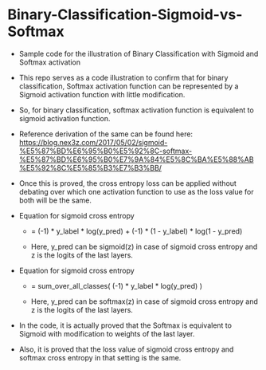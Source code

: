 # Binary-Classification-Sigmoid-vs-Softmax
- Sample code for the illustration of Binary Classification with Sigmoid and Softmax activation

- This repo serves as a code illustration to confirm that for binary classification, Softmax activation function can be represented by a Sigmoid activation function with little modification.

- So, for binary classification, softmax activation function is equivalent to sigmoid activation function.

- Reference derivation of the same can be found here: https://blog.nex3z.com/2017/05/02/sigmoid-%E5%87%BD%E6%95%B0%E5%92%8C-softmax-%E5%87%BD%E6%95%B0%E7%9A%84%E5%8C%BA%E5%88%AB%E5%92%8C%E5%85%B3%E7%B3%BB/

- Once this is proved, the cross entropy loss can be applied without debating over which one activation function to use as the loss value for both will be the same.

- Equation for sigmoid cross entropy
 
    -  = (-1) * y_label * log(y_pred) + (-1) * (1 - y_label) * log(1 - y_pred)
 
    - Here, y_pred can be sigmoid(z) in case of sigmoid cross entropy and z is the logits of the last layers.

- Equation for sigmoid cross entropy
 
    - = sum_over_all_classes( (-1) * y_label * log(y_pred) )
 
    - Here, y_pred can be softmax(z) in case of sigmoid cross entropy and z is the logits of the last layers.


- In the code, it is actually proved that the Softmax is equivalent to Sigmoid with modification to weights of the last layer.
- Also, it is proved that the loss value of sigmoid cross entropy and softmax cross entropy in that setting is the same.